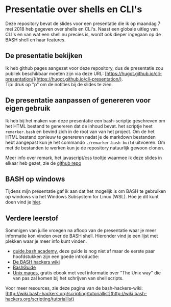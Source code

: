 # Presentatie over shells en CLI's
Deze repository bevat de slides voor een presentatie die ik op maandag 7 mei 2018 heb gegeven
over shells en CLI's. Naast een globale uitleg van CLI's en van wat een shell nu precies is,
wordt ook dieper ingegaan op de BASH shell en haar features.

## De presentatie bekijken
Ik heb github pages aangezet voor deze repository, dus de presentatie zou publiek beschikbaar moeten zijn
via deze URL: [https://hugot.github.io/cli-presentation/](https://hugot.github.io/cli-presentation/).  
Tip: druk op "p" om de notities bij de slides te zien.

## De presentatie aanpassen of genereren voor eigen gebruik
Ik heb bij het maken van deze presentatie een bash-scriptje geschreven om het HTML bestand te genereren
dat de inhoud bevat. het scriptje heet `remarker.bash` en bevind zich in de root van van het project.
Om de het HTML bestand opnieuw te genereren nadat je de markdown bestanden hebt aangepast kun je het
commando `./remarker.bash build` uitvoeren. Om met de bestanden te werken kun je de repository natuurlijk
gewoon clonen.  

Meer info over remark, het javascript/css tooltje waarmee ik deze slides in elkaar heb gezet, zie de
[github repo](https://github.com/gnab/remark)


## BASH op windows
Tijdens mijn presentatie gaf ik aan dat het mogelijk is om BASH te gebruiken op windows via het
Windows Subsystem for Linux (WSL). Hoe je dit kunt doen vind je
[hier](https://www.linux.com/blog/learn/2018/2/how-get-started-using-wsl-windows-10).


## Verdere leerstof
Sommigen van jullie vroegen na afloop van de presentatie waar je meer informatie kon vinden
over de BASH shell. Hieronder vind je een lijst met plekken waar je meer info kunt vinden.

- [guide.bash.academy](https://guide.bash.academy/), deze guide is nog niet af maar de eerste paar hoofdstukken zijn een goede introductie: 
- [De BASH hackers wiki](http://wiki.bash-hackers.org/start)
- [BashGuide](http://mywiki.wooledge.org/BashGuide)
- [Unix mages](http://unixmages.com/), gratis ebook met veel informatie over "The Unix way" die van pas zal komen bij het schrijven van shell scripts.


Voor meer resources, zie deze pagina van de bash-hackers-wiki:
[http://wiki.bash-hackers.org/scripting/tutoriallist](http://wiki.bash-hackers.org/scripting/tutoriallist)
